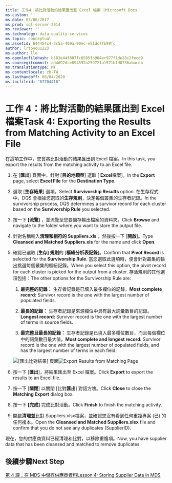 ```yaml
---
title: 工作4：將比對活動的結果匯出至 Excel 檔案 |Microsoft Docs
ms.custom: ''
ms.date: 03/06/2017
ms.prod: sql-server-2014
ms.reviewer: ''
ms.technology: data-quality-services
ms.topic: conceptual
ms.assetid: 644454c4-3c5a-469a-90ec-e51dc7fb99fc
author: lrtoyou1223
ms.author: lle
ms.openlocfilehash: b583e44f887fc0595fb904ec977f1de28c2fecd9
ms.sourcegitcommit: ad4d92dce894592a259721a1571b1d8736abacdb
ms.translationtype: MT
ms.contentlocale: zh-TW
ms.lasthandoff: 08/04/2020
ms.locfileid: "87704418"
---
```

# <a name="task-4-exporting-the-results-from-matching-activity-to-an-excel-file"></a><span data-ttu-id="7e4ff-102">工作 4：將比對活動的結果匯出到 Excel 檔案</span><span class="sxs-lookup"><span data-stu-id="7e4ff-102">Task 4: Exporting the Results from Matching Activity to an Excel File</span></span>
  <span data-ttu-id="7e4ff-103">在這項工作中，您會將比對活動的結果匯出到 Excel 檔案。</span><span class="sxs-lookup"><span data-stu-id="7e4ff-103">In this task, you export the results from the matching activity to an Excel file.</span></span>

1.  <span data-ttu-id="7e4ff-104">在 [**匯出**] 頁面中，針對 [**目的地類型**] 選取 [ **Excel**檔案]。</span><span class="sxs-lookup"><span data-stu-id="7e4ff-104">In the **Export** page, select **Excel File** for the **Destination Type**.</span></span>

2.  <span data-ttu-id="7e4ff-105">選取 [**生存結果**] 選項。</span><span class="sxs-lookup"><span data-stu-id="7e4ff-105">Select **Survivorship Results** option.</span></span> <span data-ttu-id="7e4ff-106">在生存程式中，DQS 會根據您選取的**生存規則**，決定每個叢集的生存者記錄。</span><span class="sxs-lookup"><span data-stu-id="7e4ff-106">In the survivorship process, DQS determines a survivor record for each cluster based on the **Survivorship Rule** you selected.</span></span>

3.  <span data-ttu-id="7e4ff-107">按一下 **[流覽]** ，並流覽至您要儲存輸出檔案的資料夾。</span><span class="sxs-lookup"><span data-stu-id="7e4ff-107">Click **Browse** and navigate to the folder where you want to store the output file.</span></span>

4.  <span data-ttu-id="7e4ff-108">針對名稱輸入**清理和相符的 Suppliers.xls** ，然後按一下 [**開啟**]。</span><span class="sxs-lookup"><span data-stu-id="7e4ff-108">Type **Cleansed and Matched Suppliers.xls** for the name and click **Open**.</span></span>

5.  <span data-ttu-id="7e4ff-109">確認已選取 [**生存] 規則**的 [**樞紐分析表記錄**]。</span><span class="sxs-lookup"><span data-stu-id="7e4ff-109">Confirm that **Pivot Record** is selected for the **Survivorship Rule**.</span></span> <span data-ttu-id="7e4ff-110">當您選取此選項時，便會針對叢集的輸出挑選每個叢集的樞紐記錄。</span><span class="sxs-lookup"><span data-stu-id="7e4ff-110">When you select this option, the pivot record for each cluster is picked for the output from a cluster.</span></span> <span data-ttu-id="7e4ff-111">存活規則的其他選項包括：</span><span class="sxs-lookup"><span data-stu-id="7e4ff-111">The other options for the Survivorship Rule are:</span></span>

    1.  <span data-ttu-id="7e4ff-112">**最完整的記錄：** 生存者記錄是已填入最多欄位的記錄。</span><span class="sxs-lookup"><span data-stu-id="7e4ff-112">**Most complete record:** Survivor record is the one with the largest number of populated fields.</span></span>

    2.  <span data-ttu-id="7e4ff-113">**最長的記錄：** 生存者記錄是來源欄位中具有最大詞彙數目的記錄。</span><span class="sxs-lookup"><span data-stu-id="7e4ff-113">**Longest record:** Survivor record is the one with the largest number of terms in source fields.</span></span>

    3.  <span data-ttu-id="7e4ff-114">**最完整且最長的記錄：** 生存者記錄是已填入最多欄位數目，而且每個欄位中的詞彙數目最大值。</span><span class="sxs-lookup"><span data-stu-id="7e4ff-114">**Most complete and longest record:** Survivor record is the one with the largest number of populated fields, and has the largest number of terms in each field.</span></span>

     <span data-ttu-id="7e4ff-115">![[匯出比對結果] 頁面](../../2014/tutorials/media/et-exportingtheresultsfrommatoanexcelfile.jpg "[匯出比對結果] 頁面")</span><span class="sxs-lookup"><span data-stu-id="7e4ff-115">![Export Results from Matching Page](../../2014/tutorials/media/et-exportingtheresultsfrommatoanexcelfile.jpg "Export Results from Matching Page")</span></span>

6.  <span data-ttu-id="7e4ff-116">按一下 [**匯出**]，將結果匯出至 Excel 檔案。</span><span class="sxs-lookup"><span data-stu-id="7e4ff-116">Click **Export** to export the results to an Excel file.</span></span>

7.  <span data-ttu-id="7e4ff-117">按一下 [**關閉**] 以關閉 [比對**匯出**] 對話方塊。</span><span class="sxs-lookup"><span data-stu-id="7e4ff-117">Click **Close** to close the **Matching Export** dialog box.</span></span>

8.  <span data-ttu-id="7e4ff-118">按一下 **[完成]** 完成比對活動。</span><span class="sxs-lookup"><span data-stu-id="7e4ff-118">Click **Finish** to finish the matching activity.</span></span>

9. <span data-ttu-id="7e4ff-119">開啟**清理並**比對 Suppliers.xlsx檔案，並確認您沒有看到任何重複專案 (已) 的任何複本。</span><span class="sxs-lookup"><span data-stu-id="7e4ff-119">Open the **Cleansed and Matched Suppliers.xlsx** file and confirm that you do not see any duplicates (SupplierID).</span></span>

 <span data-ttu-id="7e4ff-120">現在，您的供應商資料已經清理和比對，以移除重複項。</span><span class="sxs-lookup"><span data-stu-id="7e4ff-120">Now, you have supplier data that has been cleansed and matched to remove duplicates.</span></span>

## <a name="next-step"></a><span data-ttu-id="7e4ff-121">後續步驟</span><span class="sxs-lookup"><span data-stu-id="7e4ff-121">Next Step</span></span>
 [<span data-ttu-id="7e4ff-122">第 4 課：在 MDS 中儲存供應商資料</span><span class="sxs-lookup"><span data-stu-id="7e4ff-122">Lesson 4: Storing Supplier Data in MDS</span></span>](../../2014/tutorials/lesson-4-storing-supplier-data-in-mds.md)


